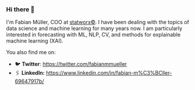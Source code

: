 ### Hi there 👋

I'm Fabian Müller, COO at [statworx&copy;](https://www.statworx.com). I have been dealing with the topics of data science and machine learning for many years now. I am particularly interested in forecasting with ML, NLP, CV, and methods for explainable machine learning (XAI). 

You also find me on:
- 🐦 **Twitter**: https://twitter.com/fabianmmueller
- 🖇️ **LinkedIn:** https://www.linkedin.com/in/fabian-m%C3%BCller-69647917b/
